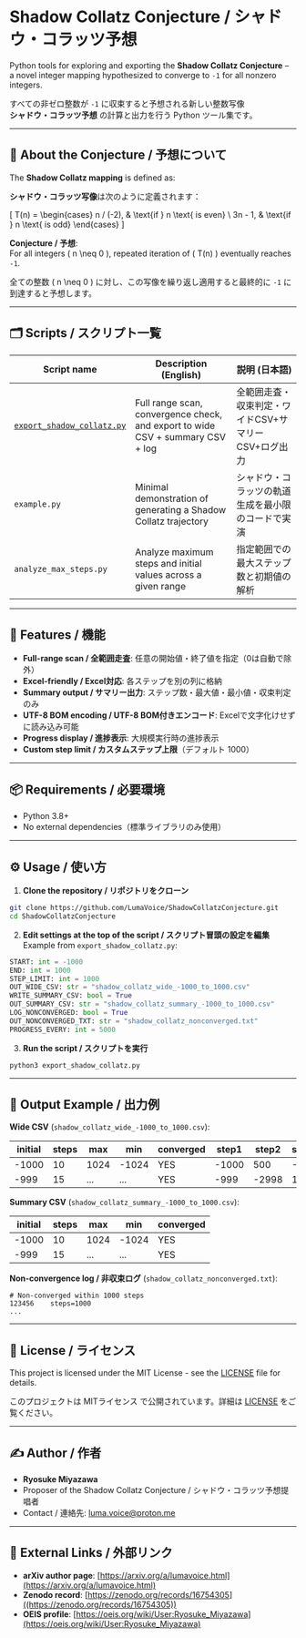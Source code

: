 # Shadow Collatz Conjecture / シャドウ・コラッツ予想

Python tools for exploring and exporting the **Shadow Collatz Conjecture** –  
a novel integer mapping hypothesized to converge to `-1` for all nonzero integers.

すべての非ゼロ整数が `-1` に収束すると予想される新しい整数写像  
**シャドウ・コラッツ予想** の計算と出力を行う Python ツール集です。

---

## 📖 About the Conjecture / 予想について

The **Shadow Collatz mapping** is defined as:

**シャドウ・コラッツ写像**は次のように定義されます：

\[
T(n) =
\begin{cases}
n / (-2), & \text{if } n \text{ is even} \\
3n - 1, & \text{if } n \text{ is odd}
\end{cases}
\]

**Conjecture / 予想**:  
For all integers \( n \neq 0 \), repeated iteration of \( T(n) \) eventually reaches `-1`.

全ての整数 \( n \neq 0 \) に対し、この写像を繰り返し適用すると最終的に `-1` に到達すると予想します。

---

## 🗂 Scripts / スクリプト一覧

| Script name | Description (English) | 説明 (日本語) |
|-------------|------------------------|--------------|
| [`export_shadow_collatz.py`](export_shadow_collatz.py) | Full range scan, convergence check, and export to wide CSV + summary CSV + log | 全範囲走査・収束判定・ワイドCSV+サマリーCSV+ログ出力 |
| `example.py` | Minimal demonstration of generating a Shadow Collatz trajectory | シャドウ・コラッツの軌道生成を最小限のコードで実演 |
| `analyze_max_steps.py` | Analyze maximum steps and initial values across a given range | 指定範囲での最大ステップ数と初期値の解析 |

---

## 🚀 Features / 機能

- **Full-range scan / 全範囲走査**: 任意の開始値・終了値を指定（0は自動で除外）
- **Excel-friendly / Excel対応**: 各ステップを別の列に格納
- **Summary output / サマリー出力**: ステップ数・最大値・最小値・収束判定のみ
- **UTF-8 BOM encoding / UTF-8 BOM付きエンコード**: Excelで文字化けせずに読み込み可能
- **Progress display / 進捗表示**: 大規模実行時の進捗表示
- **Custom step limit / カスタムステップ上限**（デフォルト 1000）

---

## 📦 Requirements / 必要環境

- Python 3.8+
- No external dependencies（標準ライブラリのみ使用）

---

## ⚙️ Usage / 使い方

1. **Clone the repository / リポジトリをクローン**
```bash
git clone https://github.com/LumaVoice/ShadowCollatzConjecture.git
cd ShadowCollatzConjecture
```

2. **Edit settings at the top of the script / スクリプト冒頭の設定を編集**  
   Example from `export_shadow_collatz.py`:
```python
START: int = -1000
END: int = 1000
STEP_LIMIT: int = 1000
OUT_WIDE_CSV: str = "shadow_collatz_wide_-1000_to_1000.csv"
WRITE_SUMMARY_CSV: bool = True
OUT_SUMMARY_CSV: str = "shadow_collatz_summary_-1000_to_1000.csv"
LOG_NONCONVERGED: bool = True
OUT_NONCONVERGED_TXT: str = "shadow_collatz_nonconverged.txt"
PROGRESS_EVERY: int = 5000
```

3. **Run the script / スクリプトを実行**
```bash
python3 export_shadow_collatz.py
```

---

## 📂 Output Example / 出力例

**Wide CSV** (`shadow_collatz_wide_-1000_to_1000.csv`):

| initial | steps | max | min | converged | step1 | step2 | step3 | ... |
|---------|-------|-----|-----|-----------|-------|-------|-------|-----|
| -1000   | 10    | 1024 | -1024 | YES | -1000 | 500 | -250 | ... |
| -999    | 15    | ... | ... | YES | -999  | -2998 | 1499 | ... |

**Summary CSV** (`shadow_collatz_summary_-1000_to_1000.csv`):

| initial | steps | max | min | converged |
|---------|-------|-----|-----|-----------|
| -1000   | 10    | 1024 | -1024 | YES |
| -999    | 15    | ... | ... | YES |

**Non-convergence log / 非収束ログ** (`shadow_collatz_nonconverged.txt`):
```
# Non-converged within 1000 steps
123456    steps=1000
...
```

---

## 📜 License / ライセンス

This project is licensed under the MIT License - see the [LICENSE](LICENSE) file for details.

このプロジェクトは MITライセンス で公開されています。詳細は [LICENSE](LICENSE) をご覧ください。

---

## ✍️ Author / 作者

- **Ryosuke Miyazawa**  
- Proposer of the Shadow Collatz Conjecture / シャドウ・コラッツ予想提唱者  
- Contact / 連絡先: luma.voice@proton.me

---

## 🔗 External Links / 外部リンク

- **arXiv author page**: [https://arxiv.org/a/lumavoice.html](https://arxiv.org/a/lumavoice.html)
- **Zenodo record**: [https://zenodo.org/records/16754305]((https://zenodo.org/records/16754305)) 
- **OEIS profile**: [https://oeis.org/wiki/User:Ryosuke_Miyazawa](https://oeis.org/wiki/User:Ryosuke_Miyazawa)
